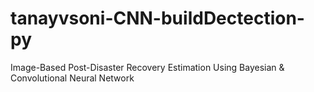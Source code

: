 # tanayvsoni-CNN-buildDectection-py
Image-Based Post-Disaster Recovery Estimation Using Bayesian &amp; Convolutional Neural Network
